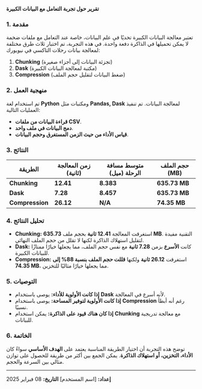 **تقرير حول تجربة التعامل مع البيانات الكبيرة**

### **1. مقدمة**
تعتبر معالجة البيانات الكبيرة تحديًا في علم البيانات، خاصة عند التعامل مع ملفات ضخمة لا يمكن تحميلها في الذاكرة دفعة واحدة. في هذه التجربة، تم اختبار ثلاث طرق مختلفة لمعالجة بيانات رحلات التاكسي في نيويورك:
1. **Chunking** (تجزئة البيانات إلى أجزاء صغيرة)
2. **Dask** (مكتبة لمعالجة البيانات الكبيرة)
3. **Compression** (ضغط البيانات لتقليل حجم الملف)

### **2. منهجية العمل**
تم استخدام لغة **Python** ومكتبات مثل **Pandas, Dask** لمعالجة البيانات. تم تنفيذ العمليات التالية:
- **قراءة البيانات من ملفات CSV**.
- **دمج البيانات في ملف واحد**.
- **قياس الأداء من حيث الزمن المستغرق وحجم البيانات**.

### **3. النتائج**

| **الطريقة**   | **زمن المعالجة (ثانية)** | **متوسط مسافة الرحلة (ميل)** | **حجم الملف (MB)** |
|----------------|---------------------------|--------------------------------|---------------------|
| **Chunking**   | **12.41**                 | **8.383**                      | **635.73 MB**       |
| **Dask**       | **7.28**                  | **8.457**                      | **635.73 MB**       |
| **Compression**| **26.12**                 | **N/A**                        | **74.35 MB**        |

### **4. تحليل النتائج**
- **Chunking:** استغرقت المعالجة **12.41 ثانية** بحجم ملف **635.73 MB**. التقنية مفيدة لتقليل استهلاك الذاكرة لكنها لا تقلل من حجم الملف النهائي.
- **Dask:** كانت **الأسرع** بزمن **7.28 ثانية** مع نفس حجم الملف، مما يجعلها خيارًا ممتازًا للبيانات الكبيرة.
- **Compression:** استغرقت **26.12 ثانية** ولكنها **قللت حجم الملف بنسبة 88% إلى 74.35 MB**، مما يجعلها خيارًا مثاليًا للتخزين.

### **5. التوصيات**
- **إذا كانت الأولوية للأداء:** يوصى باستخدام **Dask** لأنه أسرع في المعالجة.
- **إذا كانت الأولوية لتوفير المساحة:** يوصى باستخدام **Compression** رغم أنه أبطأ نسبيًا.
- **إذا كان هناك قيود على الذاكرة:** يمكن استخدام **Chunking** مع معالجة تدريجية للبيانات.

### **6. الخاتمة**
توضح هذه التجربة أن اختيار الطريقة المناسبة يعتمد على **الهدف الأساسي** سواءً كان **الأداء، التخزين، أو استهلاك الذاكرة**. يمكن الجمع بين أكثر من طريقة للحصول على توازن مثالي بين السرعة والحجم.

---
**إعداد:** [اسم المستخدم]
**التاريخ:** 08 فبراير 2025

